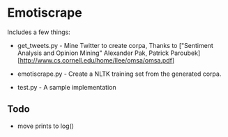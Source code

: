 Emotiscrape
===========

Includes a few things:

+ get_tweets.py - Mine Twitter to create corpa, Thanks to ["Sentiment Analysis and Opinion Mining" Alexander Pak, Patrick Paroubek][http://www.cs.cornell.edu/home/llee/omsa/omsa.pdf]

+ emotiscrape.py - Create a NLTK training set from the generated corpa.

+ test.py - A sample implementation


Todo
----

+ move prints to log()